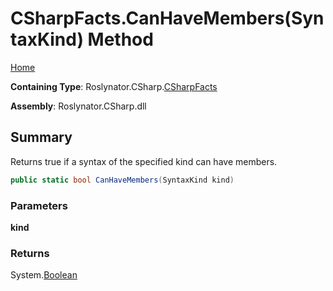# CSharpFacts\.CanHaveMembers\(SyntaxKind\) Method

[Home](../../../../README.md)

**Containing Type**: Roslynator\.CSharp\.[CSharpFacts](../README.md)

**Assembly**: Roslynator\.CSharp\.dll

## Summary

Returns true if a syntax of the specified kind can have members\.

```csharp
public static bool CanHaveMembers(SyntaxKind kind)
```

### Parameters

**kind**

### Returns

System\.[Boolean](https://docs.microsoft.com/en-us/dotnet/api/system.boolean)

